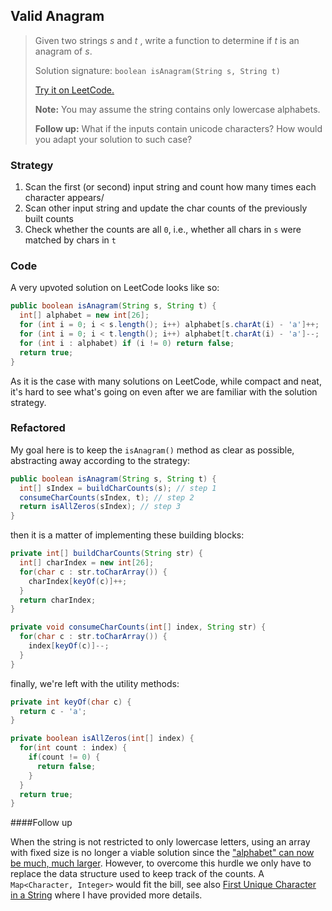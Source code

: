 ## Valid Anagram

> Given two strings *s* and *t* , write a function to determine if *t* is an anagram of *s*.
>
> Solution signature: `boolean isAnagram(String s, String t)`
>
> [Try it on LeetCode.](https://leetcode.com/explore/interview/card/top-interview-questions-easy/127/strings/882)
>
> **Note:**
> You may assume the string contains only lowercase alphabets.
>
> **Follow up:**
> What if the inputs contain unicode characters? How would you adapt your solution to such case?



### Strategy

1. Scan the first (or second) input string and count how many times each character appears/
2. Scan other input string and update the char counts of the previously built counts
3. Check whether the counts are all `0`, i.e., whether all chars in `s` were matched by chars in `t`



### Code

A very upvoted solution on LeetCode looks like so:

```java
public boolean isAnagram(String s, String t) {
  int[] alphabet = new int[26];
  for (int i = 0; i < s.length(); i++) alphabet[s.charAt(i) - 'a']++;
  for (int i = 0; i < t.length(); i++) alphabet[t.charAt(i) - 'a']--;
  for (int i : alphabet) if (i != 0) return false;
  return true;
}
```

As it is the case with many solutions on LeetCode, while compact and neat, it's hard to see what's going on even after we are familiar with the solution strategy.

### Refactored

My goal here is to keep the `isAnagram()` method as clear as possible, abstracting away according to the strategy:

```java
public boolean isAnagram(String s, String t) {
  int[] sIndex = buildCharCounts(s); // step 1
  consumeCharCounts(sIndex, t); // step 2
  return isAllZeros(sIndex); // step 3
}
```

then it is a matter of implementing these building blocks:

```java
private int[] buildCharCounts(String str) {
  int[] charIndex = new int[26];
  for(char c : str.toCharArray()) {
    charIndex[keyOf(c)]++;
  }
  return charIndex;
}

private void consumeCharCounts(int[] index, String str) {
  for(char c : str.toCharArray()) {
    index[keyOf(c)]--;
  }
}
```

finally, we're left with the utility methods:

```java
private int keyOf(char c) {
  return c - 'a';
}

private boolean isAllZeros(int[] index) {
  for(int count : index) {
    if(count != 0) {
      return false;
    }
  }
  return true;
}
```

####Follow up

When the string is not restricted to only lowercase letters, using an array with fixed size is no longer a viable solution since the ["alphabet" can now be much, much larger](https://stackoverflow.com/questions/5924105/how-many-characters-can-be-mapped-with-unicode). However, to overcome this hurdle we only have to replace the data structure used to keep track of the counts. A `Map<Character, Integer>` would fit the bill, see also [First Unique Character in a String](strings/FirstUniqueCharacterString.md) where I have provided more details.